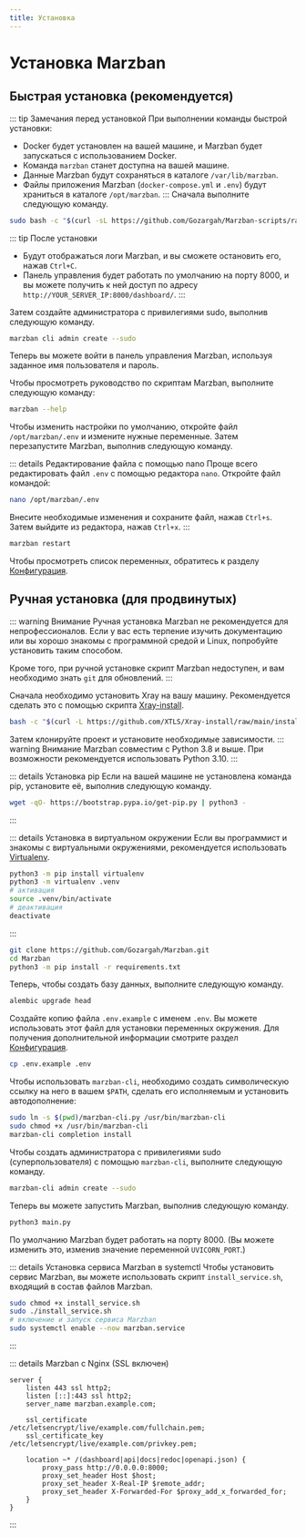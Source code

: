 ```yaml
---
title: Установка
---
```


# Установка Marzban

## Быстрая установка (рекомендуется)
::: tip Замечания перед установкой
При выполнении команды быстрой установки:
- Docker будет установлен на вашей машине, и Marzban будет запускаться с использованием Docker.
- Команда `marzban` станет доступна на вашей машине.
- Данные Marzban будут сохраняться в каталоге `/var/lib/marzban`.
- Файлы приложения Marzban (`docker-compose.yml` и `.env`) будут храниться в каталоге `/opt/marzban`.
:::
Сначала выполните следующую команду.

```bash
sudo bash -c "$(curl -sL https://github.com/Gozargah/Marzban-scripts/raw/master/marzban.sh)" @ install
```

::: tip После установки
- Будут отображаться логи Marzban, и вы сможете остановить его, нажав `Ctrl+C`.
- Панель управления будет работать по умолчанию на порту 8000, и вы можете получить к ней доступ по адресу `http://YOUR_SERVER_IP:8000/dashboard/`.
:::

Затем создайте администратора с привилегиями sudo, выполнив следующую команду.
```bash
marzban cli admin create --sudo
```

Теперь вы можете войти в панель управления Marzban, используя заданное имя пользователя и пароль.

Чтобы просмотреть руководство по скриптам Marzban, выполните следующую команду:
```bash
marzban --help
```

Чтобы изменить настройки по умолчанию, откройте файл `/opt/marzban/.env` и измените нужные переменные. Затем перезапустите Marzban, выполнив следующую команду.

::: details Редактирование файла с помощью nano
Проще всего редактировать файл `.env` с помощью редактора `nano`. Откройте файл командой:
```bash
nano /opt/marzban/.env
```
Внесите необходимые изменения и сохраните файл, нажав `Ctrl+s`. Затем выйдите из редактора, нажав `Ctrl+x`.
:::
```bash
marzban restart
```

Чтобы просмотреть список переменных, обратитесь к разделу [Конфигурация](configuration.md).

## Ручная установка (для продвинутых)

::: warning Внимание
Ручная установка Marzban не рекомендуется для непрофессионалов. Если у вас есть терпение изучить документацию или вы хорошо знакомы с программной средой и Linux, попробуйте установить таким способом.

Кроме того, при ручной установке скрипт Marzban недоступен, и вам необходимо знать `git` для обновлений.
:::

Сначала необходимо установить Xray на вашу машину. Рекомендуется сделать это с помощью скрипта [Xray-install](https://github.com/XTLS/Xray-install).

```bash
bash -c "$(curl -L https://github.com/XTLS/Xray-install/raw/main/install-release.sh)" @ install
```

Затем клонируйте проект и установите необходимые зависимости.
::: warning Внимание
Marzban совместим с Python 3.8 и выше. При возможности рекомендуется использовать Python 3.10.
:::

::: details Установка pip
Если на вашей машине не установлена команда pip, установите её, выполнив следующую команду.

```bash
wget -qO- https://bootstrap.pypa.io/get-pip.py | python3 -
```
:::

::: details Установка в виртуальном окружении
Если вы программист и знакомы с виртуальными окружениями, рекомендуется использовать [Virtualenv](https://pypi.org/project/virtualenv/).
```bash
python3 -m pip install virtualenv
python3 -m virtualenv .venv
# активация
source .venv/bin/activate
# деактивация
deactivate
```
:::

```bash
git clone https://github.com/Gozargah/Marzban.git
cd Marzban
python3 -m pip install -r requirements.txt
```

Теперь, чтобы создать базу данных, выполните следующую команду.
```bash
alembic upgrade head
```

Создайте копию файла `.env.example` с именем `.env`. Вы можете использовать этот файл для установки переменных окружения. Для получения дополнительной информации смотрите раздел [Конфигурация](configuration.md).

```bash
cp .env.example .env
```

Чтобы использовать `marzban-cli`, необходимо создать символическую ссылку на него в вашем `$PATH`, сделать его исполняемым и установить автодополнение:

```bash
sudo ln -s $(pwd)/marzban-cli.py /usr/bin/marzban-cli
sudo chmod +x /usr/bin/marzban-cli
marzban-cli completion install
```

Чтобы создать администратора с привилегиями sudo (суперпользователя) с помощью `marzban-cli`, выполните следующую команду.
```bash
marzban-cli admin create --sudo
```

Теперь вы можете запустить Marzban, выполнив следующую команду.

```bash
python3 main.py
```
По умолчанию Marzban будет работать на порту 8000. (Вы можете изменить это, изменив значение переменной `UVICORN_PORT`.)

::: details Установка сервиса Marzban в systemctl
Чтобы установить сервис Marzban, вы можете использовать скрипт `install_service.sh`, входящий в состав файлов Marzban.

```bash
sudo chmod +x install_service.sh
sudo ./install_service.sh
# включение и запуск сервиса Marzban
sudo systemctl enable --now marzban.service
```
:::

::: details Marzban с Nginx (SSL включен)
```nginx
server {
    listen 443 ssl http2;
    listen [::]:443 ssl http2;
    server_name marzban.example.com;

    ssl_certificate      /etc/letsencrypt/live/example.com/fullchain.pem;
    ssl_certificate_key  /etc/letsencrypt/live/example.com/privkey.pem;

    location ~* /(dashboard|api|docs|redoc|openapi.json) {
        proxy_pass http://0.0.0.0:8000;
        proxy_set_header Host $host;
        proxy_set_header X-Real-IP $remote_addr;
        proxy_set_header X-Forwarded-For $proxy_add_x_forwarded_for;
    }
}
```
:::
